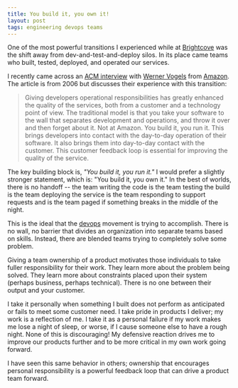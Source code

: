 ```yaml
---
title: You build it, you own it!
layout: post
tags: engineering devops teams
---
```


One of the most powerful transitions I experienced while at
[Brightcove](http://brightcove.com) was the shift away from
dev-and-test-and-deploy silos. In its place came teams who built, tested,
deployed, and operated our services.

I recently came across an
[ACM interview](http://queue.acm.org/detail.cfm?id=1142065 ) with
[Werner Vogels](http://www.allthingsdistributed.com) from
[Amazon](http://www.amazon.com). The article is from 2006 but discusses their
experience with this transition:

> Giving developers operational responsibilities has greatly enhanced the
> quality of the services, both from a customer and a technology point of
> view. The traditional model is that you take your software to the wall that
> separates development and operations, and throw it over and then forget
> about it. Not at Amazon. You build it, you run it. This brings developers
> into contact with the day-to-day operation of their software. It also brings
> them into day-to-day contact with the customer. This customer feedback loop
> is essential for improving the quality of the service.

The key building block is, <em>"You build it, you run it."</em> I would prefer
a slightly stronger statement, which is: "You build it, you own it." In the
best of worlds, there is no handoff -- the team writing the code is the team
testing the build is the team deploying the service is the team responding to
support requests and is the team paged if something breaks in the middle of
the night.

This is the ideal that the
[devops](http://en.wikipedia.org/wiki/DevOps) movement is trying to
accomplish. There is no wall, no barrier that divides an organization into
separate teams based on skills. Instead, there are blended teams trying to
completely solve some problem.

Giving a team ownership of a product motivates those individuals to take
fuller responsibility for their work. They learn more about the problem being
solved. They learn more about constraints placed upon their system (perhaps
business, perhaps technical). There is no one between their output and
your customer.

I take it personally when something I built does not perform as anticipated or
fails to meet some customer need. I take pride in products I deliver; my work
is a reflection of me. I take it as a personal failure if my work makes me
lose a night of sleep, or worse, if I cause someone else to have a rough
night. None of this is discouraging! My defensive reaction drives me to
improve our products further and to be more critical in my own work going
forward.

I have seen this same behavior in others; ownership that encourages personal
responsibility is a powerful feedback loop that can drive a product team
forward.
